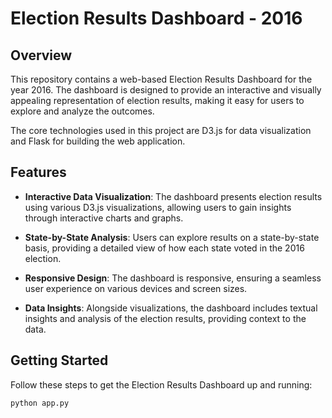 # Election Results Dashboard - 2016

## Overview

This repository contains a web-based Election Results Dashboard for the year 2016. The dashboard is designed to provide an interactive and visually appealing representation of election results, making it easy for users to explore and analyze the outcomes.

The core technologies used in this project are D3.js for data visualization and Flask for building the web application.

## Features

- **Interactive Data Visualization**: The dashboard presents election results using various D3.js visualizations, allowing users to gain insights through interactive charts and graphs.

- **State-by-State Analysis**: Users can explore results on a state-by-state basis, providing a detailed view of how each state voted in the 2016 election.

- **Responsive Design**: The dashboard is responsive, ensuring a seamless user experience on various devices and screen sizes.

- **Data Insights**: Alongside visualizations, the dashboard includes textual insights and analysis of the election results, providing context to the data.

## Getting Started

Follow these steps to get the Election Results Dashboard up and running:

```bash
python app.py
```
